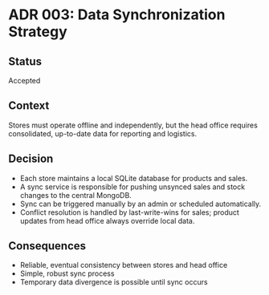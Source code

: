 # ADR 003: Data Synchronization Strategy

## Status
Accepted

## Context
Stores must operate offline and independently, but the head office requires consolidated, up-to-date data for reporting and logistics.

## Decision
- Each store maintains a local SQLite database for products and sales.
- A sync service is responsible for pushing unsynced sales and stock changes to the central MongoDB.
- Sync can be triggered manually by an admin or scheduled automatically.
- Conflict resolution is handled by last-write-wins for sales; product updates from head office always override local data.

## Consequences
- Reliable, eventual consistency between stores and head office
- Simple, robust sync process
- Temporary data divergence is possible until sync occurs 